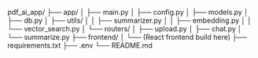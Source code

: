 pdf_ai_app/
├── app/
│   ├── main.py
│   ├── config.py
│   ├── models.py
│   ├── db.py
│   ├── utils/
│   │   ├── summarizer.py
│   │   ├── embedding.py
│   │   └── vector_search.py
│   └── routers/
│       ├── upload.py
│       ├── chat.py
│       └── summarize.py
├── frontend/
│   └── (React frontend build here)
├── requirements.txt
├── .env
└── README.md
